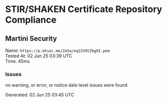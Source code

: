 # STIR/SHAKEN Certificate Repository Compliance

## Martini Security

Name: `https://p.mtsec.me/2e5a/eq22VOtZbg0I.pem`\
Tested At: 02 Jun 25 03:39 UTC\
Time: 45ms

### Issues

no warning, or error, or notice date level issues were found

Generated: 02 Jun 25 03:45 UTC